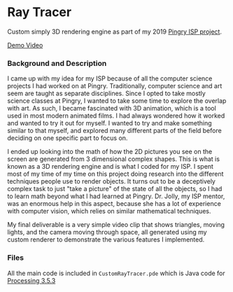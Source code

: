 # Ray Tracer
Custom simply 3D rendering engine as part of my 2019 [Pingry ISP project](https://www.pingry.org/teaching-learning/upper-school/the-pingry-independent-senior-project).

[Demo Video](https://youtu.be/qZ-yG2kiIX8)

### Background and Description
I came up with my idea for my ISP because of all the computer science projects I had worked on at Pingry. Traditionally, computer science and art seem are taught as separate disciplines. Since I opted to take mostly science classes at Pingry, I wanted to take some time to explore the overlap with art. As such, I became fascinated with 3D animation, which is a tool used in most modern animated films. I had always wondered how it worked and wanted to try it out for myself. I wanted to try and make something similar to that myself, and explored many different parts of the field before deciding on one specific part to focus on.

I ended up looking into the math of how the 2D pictures you see on the screen are generated from 3 dimensional complex shapes. This is what is known as a 3D rendering engine and is what I coded for my ISP. I spent most of my time of my time on this project doing research into the different techniques people use to render objects. It turns out to be a deceptively complex task to just "take a picture" of the state of all the objects, so I had to learn math beyond what I had learned at Pingry. Dr. Jolly, my ISP mentor, was an enormous help in this aspect, because she has a lot of experience with computer vision, which relies on similar mathematical techniques. 

My final deliverable is a very simple video clip that shows triangles, moving lights, and the camera moving through space, all generated using my custom renderer to demonstrate the various features I implemented.

### Files
 All the main code is included in `CustomRayTracer.pde` which is Java code for [Processing 3.5.3](https://processing.org/)
